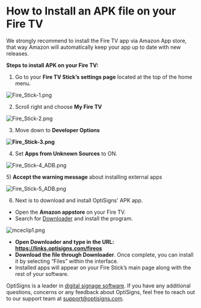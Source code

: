 # How to Install an APK file on your Fire TV

We strongly recommend to install the Fire TV app via Amazon App store, that way Amazon will automatically keep your app up to date with new releases.

**Steps to install APK on your Fire TV:**

1) Go to your **Fire TV Stick’s settings page** located at the top of the home menu.

![Fire_Stick-1.png](https://support.optisigns.com/hc/article_attachments/1500012107941)

2) Scroll right and choose **My Fire TV**

![Fire_Stick-2.png](https://support.optisigns.com/hc/article_attachments/1500012107921)

3) Move down to **Developer Options**

**![Fire_Stick-3.png](https://support.optisigns.com/hc/article_attachments/1500011806502)**

4) Set **Apps from Unknown Sources** to ON.

![Fire_Stick-4_ADB.png](https://support.optisigns.com/hc/article_attachments/1500015575461)

5) **Accept the warning message** about installing external apps

![Fire_Stick-5_ADB.png](https://support.optisigns.com/hc/article_attachments/1500015577081)

6) Next is to download and install OptiSigns' APK app.

* Open the **Amazon appstore** on your Fire TV.
* Search for [Downloader](https://www.amazon.com/AFTVnews-com-Downloader/dp/B01N0BP507) and install the program.

![mceclip1.png](https://support.optisigns.com/hc/article_attachments/1500015576341)

* **Open Downloader and type in the URL: <https://links.optisigns.com/fireos>**
* **Download the file through Downloader**. Once complete, you can install it by selecting “Files” within the interface.
* Installed apps will appear on your Fire Stick’s main page along with the rest of your software.

OptiSigns is a leader in [digital signage software](https://www.optisigns.com/). If you have any additional questions, concerns or any feedback about OptiSigns, feel free to reach out to our support team at [support@optisigns.com](mailto:support@optisigns.com).